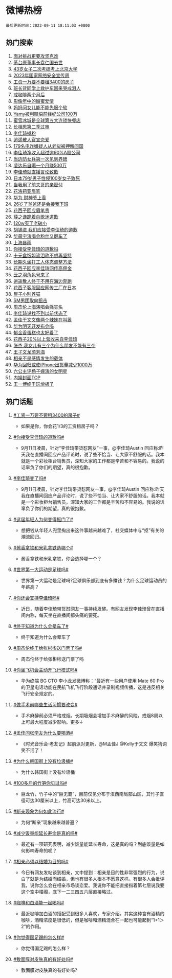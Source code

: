 # 微博热榜

`最后更新时间：2023-09-11 18:11:03 +0800`

## 热门搜索

1. [面对挑战更要攻坚克难](https://m.weibo.cn/search?containerid=100103type%3D1%26t%3D10%26q%3D%23%E9%9D%A2%E5%AF%B9%E6%8C%91%E6%88%98%E6%9B%B4%E8%A6%81%E6%94%BB%E5%9D%9A%E5%85%8B%E9%9A%BE%23&stream_entry_id=51&isnewpage=1&extparam=seat%3D1%26stream_entry_id%3D51%26filter_type%3Drealtimehot%26c_type%3D51%26pos%3D0%26dgr%3D0%26cate%3D10103%26display_time%3D1694427062%26pre_seqid%3D169442706218502737026)
1. [茅台原董事长袁仁国去世](https://m.weibo.cn/search?containerid=100103type%3D1%26t%3D10%26q%3D%23%E8%8C%85%E5%8F%B0%E5%8E%9F%E8%91%A3%E4%BA%8B%E9%95%BF%E8%A2%81%E4%BB%81%E5%9B%BD%E5%8E%BB%E4%B8%96%23&stream_entry_id=31&isnewpage=1&extparam=seat%3D1%26realpos%3D1%26dgr%3D0%26filter_type%3Drealtimehot%26c_type%3D31%26cate%3D5001%26stream_entry_id%3D31%26lcate%3D5001%26pos%3D0%26flag%3D1%26band_rank%3D1%26q%3D%2523%25E8%258C%2585%25E5%258F%25B0%25E5%258E%259F%25E8%2591%25A3%25E4%25BA%258B%25E9%2595%25BF%25E8%25A2%2581%25E4%25BB%2581%25E5%259B%25BD%25E5%258E%25BB%25E4%25B8%2596%2523%26display_time%3D1694427062%26pre_seqid%3D169442706218502737026)
1. [43岁女子二次考研考上北京大学](https://m.weibo.cn/search?containerid=100103type%3D1%26t%3D10%26q%3D%2343%E5%B2%81%E5%A5%B3%E5%AD%90%E4%BA%8C%E6%AC%A1%E8%80%83%E7%A0%94%E8%80%83%E4%B8%8A%E5%8C%97%E4%BA%AC%E5%A4%A7%E5%AD%A6%23&stream_entry_id=31&isnewpage=1&extparam=seat%3D1%26realpos%3D2%26dgr%3D0%26filter_type%3Drealtimehot%26c_type%3D31%26cate%3D5001%26stream_entry_id%3D31%26lcate%3D5001%26pos%3D1%26flag%3D32768%26band_rank%3D2%26q%3D%252343%25E5%25B2%2581%25E5%25A5%25B3%25E5%25AD%2590%25E4%25BA%258C%25E6%25AC%25A1%25E8%2580%2583%25E7%25A0%2594%25E8%2580%2583%25E4%25B8%258A%25E5%258C%2597%25E4%25BA%25AC%25E5%25A4%25A7%25E5%25AD%25A6%2523%26display_time%3D1694427062%26pre_seqid%3D169442706218502737026)
1. [2023年国家网络安全宣传周](https://m.weibo.cn/search?containerid=100103type%3D1%26t%3D10%26q%3D%232023%E5%B9%B4%E5%9B%BD%E5%AE%B6%E7%BD%91%E7%BB%9C%E5%AE%89%E5%85%A8%E5%AE%A3%E4%BC%A0%E5%91%A8%23&stream_entry_id=31&isnewpage=1&extparam=seat%3D1%26realpos%3D3%26dgr%3D0%26filter_type%3Drealtimehot%26c_type%3D31%26cate%3D5001%26stream_entry_id%3D31%26lcate%3D5001%26pos%3D2%26flag%3D0%26band_rank%3D3%26q%3D%25232023%25E5%25B9%25B4%25E5%259B%25BD%25E5%25AE%25B6%25E7%25BD%2591%25E7%25BB%259C%25E5%25AE%2589%25E5%2585%25A8%25E5%25AE%25A3%25E4%25BC%25A0%25E5%2591%25A8%2523%26display_time%3D1694427062%26pre_seqid%3D169442706218502737026)
1. [工资一万要不要租3400的房子](https://m.weibo.cn/search?containerid=100103type%3D1%26t%3D10%26q%3D%23%E5%B7%A5%E8%B5%84%E4%B8%80%E4%B8%87%E8%A6%81%E4%B8%8D%E8%A6%81%E7%A7%9F3400%E7%9A%84%E6%88%BF%E5%AD%90%23&stream_entry_id=31&isnewpage=1&extparam=seat%3D1%26realpos%3D4%26dgr%3D0%26filter_type%3Drealtimehot%26c_type%3D31%26cate%3D5001%26stream_entry_id%3D31%26lcate%3D5001%26pos%3D3%26flag%3D2%26band_rank%3D4%26q%3D%2523%25E5%25B7%25A5%25E8%25B5%2584%25E4%25B8%2580%25E4%25B8%2587%25E8%25A6%2581%25E4%25B8%258D%25E8%25A6%2581%25E7%25A7%259F3400%25E7%259A%2584%25E6%2588%25BF%25E5%25AD%2590%2523%26display_time%3D1694427062%26pre_seqid%3D169442706218502737026)
1. [班长背同学上救护车回来哭成泪人](https://m.weibo.cn/search?containerid=100103type%3D1%26t%3D10%26q%3D%23%E7%8F%AD%E9%95%BF%E8%83%8C%E5%90%8C%E5%AD%A6%E4%B8%8A%E6%95%91%E6%8A%A4%E8%BD%A6%E5%9B%9E%E6%9D%A5%E5%93%AD%E6%88%90%E6%B3%AA%E4%BA%BA%23&stream_entry_id=31&isnewpage=1&extparam=seat%3D1%26realpos%3D5%26dgr%3D0%26filter_type%3Drealtimehot%26c_type%3D31%26cate%3D5001%26stream_entry_id%3D31%26lcate%3D5001%26pos%3D4%26flag%3D32768%26band_rank%3D5%26q%3D%2523%25E7%258F%25AD%25E9%2595%25BF%25E8%2583%258C%25E5%2590%258C%25E5%25AD%25A6%25E4%25B8%258A%25E6%2595%2591%25E6%258A%25A4%25E8%25BD%25A6%25E5%259B%259E%25E6%259D%25A5%25E5%2593%25AD%25E6%2588%2590%25E6%25B3%25AA%25E4%25BA%25BA%2523%26display_time%3D1694427062%26pre_seqid%3D169442706218502737026)
1. [戒咖啡两个月后](https://m.weibo.cn/search?containerid=100103type%3D1%26t%3D10%26q%3D%E6%88%92%E5%92%96%E5%95%A1%E4%B8%A4%E4%B8%AA%E6%9C%88%E5%90%8E&stream_entry_id=31&isnewpage=1&extparam=seat%3D1%26realpos%3D6%26dgr%3D0%26filter_type%3Drealtimehot%26c_type%3D31%26cate%3D5001%26stream_entry_id%3D31%26lcate%3D5001%26pos%3D5%26flag%3D1%26band_rank%3D6%26q%3D%25E6%2588%2592%25E5%2592%2596%25E5%2595%25A1%25E4%25B8%25A4%25E4%25B8%25AA%25E6%259C%2588%25E5%2590%258E%26display_time%3D1694427062%26pre_seqid%3D169442706218502737026)
1. [影像年中的甜蜜爱情](https://m.weibo.cn/search?containerid=100103type%3D1%26t%3D10%26q%3D%23%E5%BD%B1%E5%83%8F%E5%B9%B4%E4%B8%AD%E7%9A%84%E7%94%9C%E8%9C%9C%E7%88%B1%E6%83%85%23&stream_entry_id=31&isnewpage=1&extparam=seat%3D1%26q%3D%2523%25E5%25BD%25B1%25E5%2583%258F%25E5%25B9%25B4%25E4%25B8%25AD%25E7%259A%2584%25E7%2594%259C%25E8%259C%259C%25E7%2588%25B1%25E6%2583%2585%2523%26dgr%3D0%26filter_type%3Drealtimehot%26adid%3D202848%26cate%3D5001%26stream_entry_id%3D31%26is_ad_pos%3D1%26pos%3D6%26c_type%3D31%26band_rank%3D7%26lcate%3D5001%26display_time%3D1694427062%26pre_seqid%3D169442706218502737026)
1. [妈妈问女儿能不能先服个软](https://m.weibo.cn/search?containerid=100103type%3D1%26t%3D10%26q%3D%23%E5%A6%88%E5%A6%88%E9%97%AE%E5%A5%B3%E5%84%BF%E8%83%BD%E4%B8%8D%E8%83%BD%E5%85%88%E6%9C%8D%E4%B8%AA%E8%BD%AF%23&stream_entry_id=31&isnewpage=1&extparam=seat%3D1%26realpos%3D7%26dgr%3D0%26filter_type%3Drealtimehot%26c_type%3D31%26cate%3D5001%26stream_entry_id%3D31%26lcate%3D5001%26pos%3D7%26flag%3D32768%26band_rank%3D7%26q%3D%2523%25E5%25A6%2588%25E5%25A6%2588%25E9%2597%25AE%25E5%25A5%25B3%25E5%2584%25BF%25E8%2583%25BD%25E4%25B8%258D%25E8%2583%25BD%25E5%2585%2588%25E6%259C%258D%25E4%25B8%25AA%25E8%25BD%25AF%2523%26display_time%3D1694427062%26pre_seqid%3D169442706218502737026)
1. [Yamy被判赔偿前经纪公司100万](https://m.weibo.cn/search?containerid=100103type%3D1%26t%3D10%26q%3D%23Yamy%E8%A2%AB%E5%88%A4%E8%B5%94%E5%81%BF%E5%89%8D%E7%BB%8F%E7%BA%AA%E5%85%AC%E5%8F%B8100%E4%B8%87%23&stream_entry_id=31&isnewpage=1&extparam=seat%3D1%26realpos%3D8%26dgr%3D0%26filter_type%3Drealtimehot%26c_type%3D31%26cate%3D5001%26stream_entry_id%3D31%26lcate%3D5001%26pos%3D8%26flag%3D1%26band_rank%3D8%26q%3D%2523Yamy%25E8%25A2%25AB%25E5%2588%25A4%25E8%25B5%2594%25E5%2581%25BF%25E5%2589%258D%25E7%25BB%258F%25E7%25BA%25AA%25E5%2585%25AC%25E5%258F%25B8100%25E4%25B8%2587%2523%26display_time%3D1694427062%26pre_seqid%3D169442706218502737026)
1. [蜜雪冰城是全球第五大连锁快餐店](https://m.weibo.cn/search?containerid=100103type%3D1%26t%3D10%26q%3D%E8%9C%9C%E9%9B%AA%E5%86%B0%E5%9F%8E%E6%98%AF%E5%85%A8%E7%90%83%E7%AC%AC%E4%BA%94%E5%A4%A7%E8%BF%9E%E9%94%81%E5%BF%AB%E9%A4%90%E5%BA%97&stream_entry_id=31&isnewpage=1&extparam=seat%3D1%26realpos%3D9%26dgr%3D0%26filter_type%3Drealtimehot%26c_type%3D31%26cate%3D5001%26stream_entry_id%3D31%26lcate%3D5001%26pos%3D9%26flag%3D2%26band_rank%3D9%26q%3D%25E8%259C%259C%25E9%259B%25AA%25E5%2586%25B0%25E5%259F%258E%25E6%2598%25AF%25E5%2585%25A8%25E7%2590%2583%25E7%25AC%25AC%25E4%25BA%2594%25E5%25A4%25A7%25E8%25BF%259E%25E9%2594%2581%25E5%25BF%25AB%25E9%25A4%2590%25E5%25BA%2597%26display_time%3D1694427062%26pre_seqid%3D169442706218502737026)
1. [长相思第二季过审](https://m.weibo.cn/search?containerid=100103type%3D1%26t%3D10%26q%3D%23%E9%95%BF%E7%9B%B8%E6%80%9D%E7%AC%AC%E4%BA%8C%E5%AD%A3%E8%BF%87%E5%AE%A1%23&stream_entry_id=31&isnewpage=1&extparam=seat%3D1%26realpos%3D10%26dgr%3D0%26filter_type%3Drealtimehot%26c_type%3D31%26cate%3D5001%26stream_entry_id%3D31%26lcate%3D5001%26pos%3D10%26flag%3D0%26band_rank%3D10%26q%3D%2523%25E9%2595%25BF%25E7%259B%25B8%25E6%2580%259D%25E7%25AC%25AC%25E4%25BA%258C%25E5%25AD%25A3%25E8%25BF%2587%25E5%25AE%25A1%2523%26display_time%3D1694427062%26pre_seqid%3D169442706218502737026)
1. [李佳琦掉粉](https://m.weibo.cn/search?containerid=100103type%3D1%26t%3D10%26q%3D%E6%9D%8E%E4%BD%B3%E7%90%A6%E6%8E%89%E7%B2%89&stream_entry_id=31&isnewpage=1&extparam=seat%3D1%26realpos%3D11%26dgr%3D0%26filter_type%3Drealtimehot%26c_type%3D31%26cate%3D5001%26stream_entry_id%3D31%26lcate%3D5001%26pos%3D11%26flag%3D1%26band_rank%3D11%26q%3D%25E6%259D%258E%25E4%25BD%25B3%25E7%2590%25A6%25E6%258E%2589%25E7%25B2%2589%26display_time%3D1694427062%26pre_seqid%3D169442706218502737026)
1. [逍遥散人官宣恋爱](https://m.weibo.cn/search?containerid=100103type%3D1%26t%3D10%26q%3D%23%E9%80%8D%E9%81%A5%E6%95%A3%E4%BA%BA%E5%AE%98%E5%AE%A3%E6%81%8B%E7%88%B1%23&stream_entry_id=31&isnewpage=1&extparam=seat%3D1%26realpos%3D12%26dgr%3D0%26filter_type%3Drealtimehot%26c_type%3D31%26cate%3D5001%26stream_entry_id%3D31%26lcate%3D5001%26pos%3D12%26flag%3D1%26band_rank%3D12%26q%3D%2523%25E9%2580%258D%25E9%2581%25A5%25E6%2595%25A3%25E4%25BA%25BA%25E5%25AE%2598%25E5%25AE%25A3%25E6%2581%258B%25E7%2588%25B1%2523%26display_time%3D1694427062%26pre_seqid%3D169442706218502737026)
1. [179名电诈嫌疑人从老挝被押解回国](https://m.weibo.cn/search?containerid=100103type%3D1%26t%3D10%26q%3D%23179%E5%90%8D%E7%94%B5%E8%AF%88%E5%AB%8C%E7%96%91%E4%BA%BA%E4%BB%8E%E8%80%81%E6%8C%9D%E8%A2%AB%E6%8A%BC%E8%A7%A3%E5%9B%9E%E5%9B%BD%23&stream_entry_id=31&isnewpage=1&extparam=seat%3D1%26realpos%3D13%26dgr%3D0%26filter_type%3Drealtimehot%26c_type%3D31%26cate%3D5001%26stream_entry_id%3D31%26lcate%3D5001%26pos%3D13%26flag%3D1%26band_rank%3D13%26q%3D%2523179%25E5%2590%258D%25E7%2594%25B5%25E8%25AF%2588%25E5%25AB%258C%25E7%2596%2591%25E4%25BA%25BA%25E4%25BB%258E%25E8%2580%2581%25E6%258C%259D%25E8%25A2%25AB%25E6%258A%25BC%25E8%25A7%25A3%25E5%259B%259E%25E5%259B%25BD%2523%26display_time%3D1694427062%26pre_seqid%3D169442706218502737026)
1. [李佳琦净收入超过逾90%A股公司](https://m.weibo.cn/search?containerid=100103type%3D1%26t%3D10%26q%3D%23%E6%9D%8E%E4%BD%B3%E7%90%A6%E5%87%80%E6%94%B6%E5%85%A5%E8%B6%85%E8%BF%87%E9%80%BE90%25A%E8%82%A1%E5%85%AC%E5%8F%B8%23&stream_entry_id=31&isnewpage=1&extparam=seat%3D1%26realpos%3D14%26dgr%3D0%26filter_type%3Drealtimehot%26c_type%3D31%26cate%3D5001%26stream_entry_id%3D31%26lcate%3D5001%26pos%3D14%26flag%3D1%26band_rank%3D14%26q%3D%2523%25E6%259D%258E%25E4%25BD%25B3%25E7%2590%25A6%25E5%2587%2580%25E6%2594%25B6%25E5%2585%25A5%25E8%25B6%2585%25E8%25BF%2587%25E9%2580%25BE90%2525A%25E8%2582%25A1%25E5%2585%25AC%25E5%258F%25B8%2523%26display_time%3D1694427062%26pre_seqid%3D169442706218502737026)
1. [当边防女兵第一次见到界碑](https://m.weibo.cn/search?containerid=100103type%3D1%26t%3D10%26q%3D%23%E5%BD%93%E8%BE%B9%E9%98%B2%E5%A5%B3%E5%85%B5%E7%AC%AC%E4%B8%80%E6%AC%A1%E8%A7%81%E5%88%B0%E7%95%8C%E7%A2%91%23&stream_entry_id=31&isnewpage=1&extparam=seat%3D1%26realpos%3D15%26dgr%3D0%26filter_type%3Drealtimehot%26c_type%3D31%26cate%3D5001%26stream_entry_id%3D31%26lcate%3D5001%26pos%3D15%26flag%3D32768%26band_rank%3D15%26q%3D%2523%25E5%25BD%2593%25E8%25BE%25B9%25E9%2598%25B2%25E5%25A5%25B3%25E5%2585%25B5%25E7%25AC%25AC%25E4%25B8%2580%25E6%25AC%25A1%25E8%25A7%2581%25E5%2588%25B0%25E7%2595%258C%25E7%25A2%2591%2523%26display_time%3D1694427062%26pre_seqid%3D169442706218502737026)
1. [凌达乐自曝一个月赚500万](https://m.weibo.cn/search?containerid=100103type%3D1%26t%3D10%26q%3D%23%E5%87%8C%E8%BE%BE%E4%B9%90%E8%87%AA%E6%9B%9D%E4%B8%80%E4%B8%AA%E6%9C%88%E8%B5%9A500%E4%B8%87%23&stream_entry_id=31&isnewpage=1&extparam=seat%3D1%26realpos%3D16%26dgr%3D0%26filter_type%3Drealtimehot%26c_type%3D31%26cate%3D5001%26stream_entry_id%3D31%26lcate%3D5001%26pos%3D16%26flag%3D2%26band_rank%3D16%26q%3D%2523%25E5%2587%258C%25E8%25BE%25BE%25E4%25B9%2590%25E8%2587%25AA%25E6%259B%259D%25E4%25B8%2580%25E4%25B8%25AA%25E6%259C%2588%25E8%25B5%259A500%25E4%25B8%2587%2523%26display_time%3D1694427062%26pre_seqid%3D169442706218502737026)
1. [李佳琦就直播言论致歉](https://m.weibo.cn/search?containerid=100103type%3D1%26t%3D10%26q%3D%23%E6%9D%8E%E4%BD%B3%E7%90%A6%E5%B0%B1%E7%9B%B4%E6%92%AD%E8%A8%80%E8%AE%BA%E8%87%B4%E6%AD%89%23&stream_entry_id=31&isnewpage=1&extparam=seat%3D1%26realpos%3D17%26dgr%3D0%26filter_type%3Drealtimehot%26c_type%3D31%26cate%3D5001%26stream_entry_id%3D31%26lcate%3D5001%26pos%3D17%26flag%3D0%26band_rank%3D17%26q%3D%2523%25E6%259D%258E%25E4%25BD%25B3%25E7%2590%25A6%25E5%25B0%25B1%25E7%259B%25B4%25E6%2592%25AD%25E8%25A8%2580%25E8%25AE%25BA%25E8%2587%25B4%25E6%25AD%2589%2523%26display_time%3D1694427062%26pre_seqid%3D169442706218502737026)
1. [日本79岁男子性侵100岁女子致死](https://m.weibo.cn/search?containerid=100103type%3D1%26t%3D10%26q%3D%23%E6%97%A5%E6%9C%AC79%E5%B2%81%E7%94%B7%E5%AD%90%E6%80%A7%E4%BE%B5100%E5%B2%81%E5%A5%B3%E5%AD%90%E8%87%B4%E6%AD%BB%23&stream_entry_id=31&isnewpage=1&extparam=seat%3D1%26realpos%3D18%26dgr%3D0%26filter_type%3Drealtimehot%26c_type%3D31%26cate%3D5001%26stream_entry_id%3D31%26lcate%3D5001%26pos%3D18%26flag%3D2%26band_rank%3D18%26q%3D%2523%25E6%2597%25A5%25E6%259C%25AC79%25E5%25B2%2581%25E7%2594%25B7%25E5%25AD%2590%25E6%2580%25A7%25E4%25BE%25B5100%25E5%25B2%2581%25E5%25A5%25B3%25E5%25AD%2590%25E8%2587%25B4%25E6%25AD%25BB%2523%26display_time%3D1694427062%26pre_seqid%3D169442706218502737026)
1. [当我用了前夫哥的亲密付](https://m.weibo.cn/search?containerid=100103type%3D1%26t%3D10%26q%3D%23%E5%BD%93%E6%88%91%E7%94%A8%E4%BA%86%E5%89%8D%E5%A4%AB%E5%93%A5%E7%9A%84%E4%BA%B2%E5%AF%86%E4%BB%98%23&stream_entry_id=31&isnewpage=1&extparam=seat%3D1%26realpos%3D19%26dgr%3D0%26filter_type%3Drealtimehot%26c_type%3D31%26cate%3D5001%26stream_entry_id%3D31%26lcate%3D5001%26pos%3D19%26flag%3D1%26band_rank%3D19%26q%3D%2523%25E5%25BD%2593%25E6%2588%2591%25E7%2594%25A8%25E4%25BA%2586%25E5%2589%258D%25E5%25A4%25AB%25E5%2593%25A5%25E7%259A%2584%25E4%25BA%25B2%25E5%25AF%2586%25E4%25BB%2598%2523%26display_time%3D1694427062%26pre_seqid%3D169442706218502737026)
1. [花洛莉亚眉笔](https://m.weibo.cn/search?containerid=100103type%3D1%26t%3D10%26q%3D%E8%8A%B1%E6%B4%9B%E8%8E%89%E4%BA%9A%E7%9C%89%E7%AC%94&stream_entry_id=31&isnewpage=1&extparam=seat%3D1%26realpos%3D20%26dgr%3D0%26filter_type%3Drealtimehot%26c_type%3D31%26cate%3D5001%26stream_entry_id%3D31%26lcate%3D5001%26pos%3D20%26flag%3D1%26band_rank%3D20%26q%3D%25E8%258A%25B1%25E6%25B4%259B%25E8%258E%2589%25E4%25BA%259A%25E7%259C%2589%25E7%25AC%2594%26display_time%3D1694427062%26pre_seqid%3D169442706218502737026)
1. [华为 财神爷上香](https://m.weibo.cn/search?containerid=100103type%3D1%26t%3D10%26q%3D%E5%8D%8E%E4%B8%BA+%E8%B4%A2%E7%A5%9E%E7%88%B7%E4%B8%8A%E9%A6%99&stream_entry_id=31&isnewpage=1&extparam=seat%3D1%26realpos%3D21%26dgr%3D0%26filter_type%3Drealtimehot%26c_type%3D31%26cate%3D5001%26stream_entry_id%3D31%26lcate%3D5001%26pos%3D21%26flag%3D0%26band_rank%3D21%26q%3D%25E5%258D%258E%25E4%25B8%25BA%2520%25E8%25B4%25A2%25E7%25A5%259E%25E7%2588%25B7%25E4%25B8%258A%25E9%25A6%2599%26display_time%3D1694427062%26pre_seqid%3D169442706218502737026)
1. [26岁了爸爸还是会接我下班](https://m.weibo.cn/search?containerid=100103type%3D1%26t%3D10%26q%3D%2326%E5%B2%81%E4%BA%86%E7%88%B8%E7%88%B8%E8%BF%98%E6%98%AF%E4%BC%9A%E6%8E%A5%E6%88%91%E4%B8%8B%E7%8F%AD%23&stream_entry_id=31&isnewpage=1&extparam=seat%3D1%26realpos%3D22%26dgr%3D0%26filter_type%3Drealtimehot%26c_type%3D31%26cate%3D5001%26stream_entry_id%3D31%26lcate%3D5001%26pos%3D22%26flag%3D1%26band_rank%3D22%26q%3D%252326%25E5%25B2%2581%25E4%25BA%2586%25E7%2588%25B8%25E7%2588%25B8%25E8%25BF%2598%25E6%2598%25AF%25E4%25BC%259A%25E6%258E%25A5%25E6%2588%2591%25E4%25B8%258B%25E7%258F%25AD%2523%26display_time%3D1694427062%26pre_seqid%3D169442706218502737026)
1. [花西子回应眉笔贵](https://m.weibo.cn/search?containerid=100103type%3D1%26t%3D10%26q%3D%23%E8%8A%B1%E8%A5%BF%E5%AD%90%E5%9B%9E%E5%BA%94%E7%9C%89%E7%AC%94%E8%B4%B5%23&stream_entry_id=31&isnewpage=1&extparam=seat%3D1%26realpos%3D23%26dgr%3D0%26filter_type%3Drealtimehot%26c_type%3D31%26cate%3D5001%26stream_entry_id%3D31%26lcate%3D5001%26pos%3D23%26flag%3D2%26band_rank%3D23%26q%3D%2523%25E8%258A%25B1%25E8%25A5%25BF%25E5%25AD%2590%25E5%259B%259E%25E5%25BA%2594%25E7%259C%2589%25E7%25AC%2594%25E8%25B4%25B5%2523%26display_time%3D1694427062%26pre_seqid%3D169442706218502737026)
1. [薛之谦跪着向歌迷道歉](https://m.weibo.cn/search?containerid=100103type%3D1%26t%3D10%26q%3D%23%E8%96%9B%E4%B9%8B%E8%B0%A6%E8%B7%AA%E7%9D%80%E5%90%91%E6%AD%8C%E8%BF%B7%E9%81%93%E6%AD%89%23&stream_entry_id=31&isnewpage=1&extparam=seat%3D1%26realpos%3D24%26dgr%3D0%26filter_type%3Drealtimehot%26c_type%3D31%26cate%3D5001%26stream_entry_id%3D31%26lcate%3D5001%26pos%3D24%26flag%3D0%26band_rank%3D24%26q%3D%2523%25E8%2596%259B%25E4%25B9%258B%25E8%25B0%25A6%25E8%25B7%25AA%25E7%259D%2580%25E5%2590%2591%25E6%25AD%258C%25E8%25BF%25B7%25E9%2581%2593%25E6%25AD%2589%2523%26display_time%3D1694427062%26pre_seqid%3D169442706218502737026)
1. [120w买了老破小](https://m.weibo.cn/search?containerid=100103type%3D1%26t%3D10%26q%3D120w%E4%B9%B0%E4%BA%86%E8%80%81%E7%A0%B4%E5%B0%8F&stream_entry_id=31&isnewpage=1&extparam=seat%3D1%26realpos%3D25%26dgr%3D0%26filter_type%3Drealtimehot%26c_type%3D31%26cate%3D5001%26stream_entry_id%3D31%26lcate%3D5001%26pos%3D25%26flag%3D0%26band_rank%3D25%26q%3D120w%25E4%25B9%25B0%25E4%25BA%2586%25E8%2580%2581%25E7%25A0%25B4%25E5%25B0%258F%26display_time%3D1694427062%26pre_seqid%3D169442706218502737026)
1. [胡锡进 我们应接受李佳琦的道歉](https://m.weibo.cn/search?containerid=100103type%3D1%26t%3D10%26q%3D%E8%83%A1%E9%94%A1%E8%BF%9B+%E6%88%91%E4%BB%AC%E5%BA%94%E6%8E%A5%E5%8F%97%E6%9D%8E%E4%BD%B3%E7%90%A6%E7%9A%84%E9%81%93%E6%AD%89&stream_entry_id=31&isnewpage=1&extparam=seat%3D1%26realpos%3D26%26dgr%3D0%26filter_type%3Drealtimehot%26c_type%3D31%26cate%3D5001%26stream_entry_id%3D31%26lcate%3D5001%26pos%3D26%26flag%3D0%26band_rank%3D26%26q%3D%25E8%2583%25A1%25E9%2594%25A1%25E8%25BF%259B%2520%25E6%2588%2591%25E4%25BB%25AC%25E5%25BA%2594%25E6%258E%25A5%25E5%258F%2597%25E6%259D%258E%25E4%25BD%25B3%25E7%2590%25A6%25E7%259A%2584%25E9%2581%2593%25E6%25AD%2589%26display_time%3D1694427062%26pre_seqid%3D169442706218502737026)
1. [华晨宇演唱会粉丝又翻车了](https://m.weibo.cn/search?containerid=100103type%3D1%26t%3D10%26q%3D%23%E5%8D%8E%E6%99%A8%E5%AE%87%E6%BC%94%E5%94%B1%E4%BC%9A%E7%B2%89%E4%B8%9D%E5%8F%88%E7%BF%BB%E8%BD%A6%E4%BA%86%23&stream_entry_id=31&isnewpage=1&extparam=seat%3D1%26realpos%3D27%26dgr%3D0%26filter_type%3Drealtimehot%26c_type%3D31%26cate%3D5001%26stream_entry_id%3D31%26lcate%3D5001%26pos%3D27%26flag%3D1%26band_rank%3D27%26q%3D%2523%25E5%258D%258E%25E6%2599%25A8%25E5%25AE%2587%25E6%25BC%2594%25E5%2594%25B1%25E4%25BC%259A%25E7%25B2%2589%25E4%25B8%259D%25E5%258F%2588%25E7%25BF%25BB%25E8%25BD%25A6%25E4%25BA%2586%2523%26display_time%3D1694427062%26pre_seqid%3D169442706218502737026)
1. [上海暴雨](https://m.weibo.cn/search?containerid=100103type%3D1%26t%3D10%26q%3D%23%E4%B8%8A%E6%B5%B7%E6%9A%B4%E9%9B%A8%23&stream_entry_id=31&isnewpage=1&extparam=seat%3D1%26realpos%3D28%26dgr%3D0%26filter_type%3Drealtimehot%26c_type%3D31%26cate%3D5001%26stream_entry_id%3D31%26lcate%3D5001%26pos%3D28%26flag%3D1%26band_rank%3D28%26q%3D%2523%25E4%25B8%258A%25E6%25B5%25B7%25E6%259A%25B4%25E9%259B%25A8%2523%26display_time%3D1694427062%26pre_seqid%3D169442706218502737026)
1. [你接受李佳琦的道歉吗](https://m.weibo.cn/search?containerid=100103type%3D1%26t%3D10%26q%3D%23%E4%BD%A0%E6%8E%A5%E5%8F%97%E6%9D%8E%E4%BD%B3%E7%90%A6%E7%9A%84%E9%81%93%E6%AD%89%E5%90%97%23&stream_entry_id=31&isnewpage=1&extparam=seat%3D1%26realpos%3D29%26dgr%3D0%26filter_type%3Drealtimehot%26c_type%3D31%26cate%3D5001%26stream_entry_id%3D31%26lcate%3D5001%26pos%3D29%26flag%3D0%26band_rank%3D29%26q%3D%2523%25E4%25BD%25A0%25E6%258E%25A5%25E5%258F%2597%25E6%259D%258E%25E4%25BD%25B3%25E7%2590%25A6%25E7%259A%2584%25E9%2581%2593%25E6%25AD%2589%25E5%2590%2597%2523%26display_time%3D1694427062%26pre_seqid%3D169442706218502737026)
1. [十元盒饭姐流泪称不想再坚持](https://m.weibo.cn/search?containerid=100103type%3D1%26t%3D10%26q%3D%23%E5%8D%81%E5%85%83%E7%9B%92%E9%A5%AD%E5%A7%90%E6%B5%81%E6%B3%AA%E7%A7%B0%E4%B8%8D%E6%83%B3%E5%86%8D%E5%9D%9A%E6%8C%81%23&stream_entry_id=31&isnewpage=1&extparam=seat%3D1%26realpos%3D30%26dgr%3D0%26filter_type%3Drealtimehot%26c_type%3D31%26cate%3D5001%26stream_entry_id%3D31%26lcate%3D5001%26pos%3D30%26flag%3D0%26band_rank%3D30%26q%3D%2523%25E5%258D%2581%25E5%2585%2583%25E7%259B%2592%25E9%25A5%25AD%25E5%25A7%2590%25E6%25B5%2581%25E6%25B3%25AA%25E7%25A7%25B0%25E4%25B8%258D%25E6%2583%25B3%25E5%2586%258D%25E5%259D%259A%25E6%258C%2581%2523%26display_time%3D1694427062%26pre_seqid%3D169442706218502737026)
1. [长期久坐打工人体态调整方法](https://m.weibo.cn/search?containerid=100103type%3D1%26t%3D10%26q%3D%E9%95%BF%E6%9C%9F%E4%B9%85%E5%9D%90%E6%89%93%E5%B7%A5%E4%BA%BA%E4%BD%93%E6%80%81%E8%B0%83%E6%95%B4%E6%96%B9%E6%B3%95&stream_entry_id=31&isnewpage=1&extparam=seat%3D1%26realpos%3D31%26dgr%3D0%26filter_type%3Drealtimehot%26c_type%3D31%26cate%3D5001%26stream_entry_id%3D31%26lcate%3D5001%26pos%3D31%26flag%3D1%26band_rank%3D31%26q%3D%25E9%2595%25BF%25E6%259C%259F%25E4%25B9%2585%25E5%259D%2590%25E6%2589%2593%25E5%25B7%25A5%25E4%25BA%25BA%25E4%25BD%2593%25E6%2580%2581%25E8%25B0%2583%25E6%2595%25B4%25E6%2596%25B9%25E6%25B3%2595%26display_time%3D1694427062%26pre_seqid%3D169442706218502737026)
1. [花西子回应李佳琦网传高佣金](https://m.weibo.cn/search?containerid=100103type%3D1%26t%3D10%26q%3D%23%E8%8A%B1%E8%A5%BF%E5%AD%90%E5%9B%9E%E5%BA%94%E6%9D%8E%E4%BD%B3%E7%90%A6%E7%BD%91%E4%BC%A0%E9%AB%98%E4%BD%A3%E9%87%91%23&stream_entry_id=31&isnewpage=1&extparam=seat%3D1%26realpos%3D32%26dgr%3D0%26filter_type%3Drealtimehot%26c_type%3D31%26cate%3D5001%26stream_entry_id%3D31%26lcate%3D5001%26pos%3D32%26flag%3D0%26band_rank%3D32%26q%3D%2523%25E8%258A%25B1%25E8%25A5%25BF%25E5%25AD%2590%25E5%259B%259E%25E5%25BA%2594%25E6%259D%258E%25E4%25BD%25B3%25E7%2590%25A6%25E7%25BD%2591%25E4%25BC%25A0%25E9%25AB%2598%25E4%25BD%25A3%25E9%2587%2591%2523%26display_time%3D1694427062%26pre_seqid%3D169442706218502737026)
1. [云之羽角色号来了](https://m.weibo.cn/search?containerid=100103type%3D1%26t%3D10%26q%3D%23%E4%BA%91%E4%B9%8B%E7%BE%BD%E8%A7%92%E8%89%B2%E5%8F%B7%E6%9D%A5%E4%BA%86%23&stream_entry_id=31&isnewpage=1&extparam=seat%3D1%26realpos%3D33%26dgr%3D0%26filter_type%3Drealtimehot%26c_type%3D31%26cate%3D5001%26stream_entry_id%3D31%26lcate%3D5001%26pos%3D33%26flag%3D1%26band_rank%3D33%26q%3D%2523%25E4%25BA%2591%25E4%25B9%258B%25E7%25BE%25BD%25E8%25A7%2592%25E8%2589%25B2%25E5%258F%25B7%25E6%259D%25A5%25E4%25BA%2586%2523%26display_time%3D1694427062%26pre_seqid%3D169442706218502737026)
1. [逍遥散人终于不用在海边奔跑](https://m.weibo.cn/search?containerid=100103type%3D1%26t%3D10%26q%3D%23%E9%80%8D%E9%81%A5%E6%95%A3%E4%BA%BA%E7%BB%88%E4%BA%8E%E4%B8%8D%E7%94%A8%E5%9C%A8%E6%B5%B7%E8%BE%B9%E5%A5%94%E8%B7%91%23&stream_entry_id=31&isnewpage=1&extparam=seat%3D1%26realpos%3D34%26dgr%3D0%26filter_type%3Drealtimehot%26c_type%3D31%26cate%3D5001%26stream_entry_id%3D31%26lcate%3D5001%26pos%3D34%26flag%3D1%26band_rank%3D34%26q%3D%2523%25E9%2580%258D%25E9%2581%25A5%25E6%2595%25A3%25E4%25BA%25BA%25E7%25BB%2588%25E4%25BA%258E%25E4%25B8%258D%25E7%2594%25A8%25E5%259C%25A8%25E6%25B5%25B7%25E8%25BE%25B9%25E5%25A5%2594%25E8%25B7%2591%2523%26display_time%3D1694427062%26pre_seqid%3D169442706218502737026)
1. [花西子客服回应网传工厂在日本](https://m.weibo.cn/search?containerid=100103type%3D1%26t%3D10%26q%3D%23%E8%8A%B1%E8%A5%BF%E5%AD%90%E5%AE%A2%E6%9C%8D%E5%9B%9E%E5%BA%94%E7%BD%91%E4%BC%A0%E5%B7%A5%E5%8E%82%E5%9C%A8%E6%97%A5%E6%9C%AC%23&stream_entry_id=31&isnewpage=1&extparam=seat%3D1%26realpos%3D35%26dgr%3D0%26filter_type%3Drealtimehot%26c_type%3D31%26cate%3D5001%26stream_entry_id%3D31%26lcate%3D5001%26pos%3D35%26flag%3D1%26band_rank%3D35%26q%3D%2523%25E8%258A%25B1%25E8%25A5%25BF%25E5%25AD%2590%25E5%25AE%25A2%25E6%259C%258D%25E5%259B%259E%25E5%25BA%2594%25E7%25BD%2591%25E4%25BC%25A0%25E5%25B7%25A5%25E5%258E%2582%25E5%259C%25A8%25E6%2597%25A5%25E6%259C%25AC%2523%26display_time%3D1694427062%26pre_seqid%3D169442706218502737026)
1. [屋子小别养猫](https://m.weibo.cn/search?containerid=100103type%3D1%26t%3D10%26q%3D%E5%B1%8B%E5%AD%90%E5%B0%8F%E5%88%AB%E5%85%BB%E7%8C%AB&stream_entry_id=31&isnewpage=1&extparam=seat%3D1%26realpos%3D36%26dgr%3D0%26filter_type%3Drealtimehot%26c_type%3D31%26cate%3D5001%26stream_entry_id%3D31%26lcate%3D5001%26pos%3D36%26flag%3D1%26band_rank%3D36%26q%3D%25E5%25B1%258B%25E5%25AD%2590%25E5%25B0%258F%25E5%2588%25AB%25E5%2585%25BB%25E7%258C%25AB%26display_time%3D1694427062%26pre_seqid%3D169442706218502737026)
1. [SM男团取向狙击](https://m.weibo.cn/search?containerid=100103type%3D1%26t%3D10%26q%3D%23SM%E7%94%B7%E5%9B%A2%E5%8F%96%E5%90%91%E7%8B%99%E5%87%BB%23&stream_entry_id=31&isnewpage=1&extparam=seat%3D1%26realpos%3D37%26dgr%3D0%26filter_type%3Drealtimehot%26c_type%3D31%26cate%3D5001%26stream_entry_id%3D31%26lcate%3D5001%26pos%3D37%26flag%3D1%26band_rank%3D37%26q%3D%2523SM%25E7%2594%25B7%25E5%259B%25A2%25E5%258F%2596%25E5%2590%2591%25E7%258B%2599%25E5%2587%25BB%2523%26display_time%3D1694427062%26pre_seqid%3D169442706218502737026)
1. [周杰伦上海演唱会强实名](https://m.weibo.cn/search?containerid=100103type%3D1%26t%3D10%26q%3D%23%E5%91%A8%E6%9D%B0%E4%BC%A6%E4%B8%8A%E6%B5%B7%E6%BC%94%E5%94%B1%E4%BC%9A%E5%BC%BA%E5%AE%9E%E5%90%8D%23&stream_entry_id=31&isnewpage=1&extparam=seat%3D1%26realpos%3D38%26dgr%3D0%26filter_type%3Drealtimehot%26c_type%3D31%26cate%3D5001%26stream_entry_id%3D31%26lcate%3D5001%26pos%3D38%26flag%3D0%26band_rank%3D38%26q%3D%2523%25E5%2591%25A8%25E6%259D%25B0%25E4%25BC%25A6%25E4%25B8%258A%25E6%25B5%25B7%25E6%25BC%2594%25E5%2594%25B1%25E4%25BC%259A%25E5%25BC%25BA%25E5%25AE%259E%25E5%2590%258D%2523%26display_time%3D1694427062%26pre_seqid%3D169442706218502737026)
1. [李佳琦说找不到以前状态了](https://m.weibo.cn/search?containerid=100103type%3D1%26t%3D10%26q%3D%23%E6%9D%8E%E4%BD%B3%E7%90%A6%E8%AF%B4%E6%89%BE%E4%B8%8D%E5%88%B0%E4%BB%A5%E5%89%8D%E7%8A%B6%E6%80%81%E4%BA%86%23&stream_entry_id=31&isnewpage=1&extparam=seat%3D1%26realpos%3D39%26dgr%3D0%26filter_type%3Drealtimehot%26c_type%3D31%26cate%3D5001%26stream_entry_id%3D31%26lcate%3D5001%26pos%3D39%26flag%3D0%26band_rank%3D39%26q%3D%2523%25E6%259D%258E%25E4%25BD%25B3%25E7%2590%25A6%25E8%25AF%25B4%25E6%2589%25BE%25E4%25B8%258D%25E5%2588%25B0%25E4%25BB%25A5%25E5%2589%258D%25E7%258A%25B6%25E6%2580%2581%25E4%25BA%2586%2523%26display_time%3D1694427062%26pre_seqid%3D169442706218502737026)
1. [孟佳于文文像两个辣妹在叫嚣](https://m.weibo.cn/search?containerid=100103type%3D1%26t%3D10%26q%3D%23%E5%AD%9F%E4%BD%B3%E4%BA%8E%E6%96%87%E6%96%87%E5%83%8F%E4%B8%A4%E4%B8%AA%E8%BE%A3%E5%A6%B9%E5%9C%A8%E5%8F%AB%E5%9A%A3%23&stream_entry_id=31&isnewpage=1&extparam=seat%3D1%26realpos%3D40%26dgr%3D0%26filter_type%3Drealtimehot%26c_type%3D31%26cate%3D5001%26stream_entry_id%3D31%26lcate%3D5001%26pos%3D40%26flag%3D1%26band_rank%3D40%26q%3D%2523%25E5%25AD%259F%25E4%25BD%25B3%25E4%25BA%258E%25E6%2596%2587%25E6%2596%2587%25E5%2583%258F%25E4%25B8%25A4%25E4%25B8%25AA%25E8%25BE%25A3%25E5%25A6%25B9%25E5%259C%25A8%25E5%258F%25AB%25E5%259A%25A3%2523%26display_time%3D1694427062%26pre_seqid%3D169442706218502737026)
1. [华为明天开发布会吗](https://m.weibo.cn/search?containerid=100103type%3D1%26t%3D10%26q%3D%E5%8D%8E%E4%B8%BA%E6%98%8E%E5%A4%A9%E5%BC%80%E5%8F%91%E5%B8%83%E4%BC%9A%E5%90%97&stream_entry_id=31&isnewpage=1&extparam=seat%3D1%26realpos%3D41%26dgr%3D0%26filter_type%3Drealtimehot%26c_type%3D31%26cate%3D5001%26stream_entry_id%3D31%26lcate%3D5001%26pos%3D41%26flag%3D0%26band_rank%3D41%26q%3D%25E5%258D%258E%25E4%25B8%25BA%25E6%2598%258E%25E5%25A4%25A9%25E5%25BC%2580%25E5%258F%2591%25E5%25B8%2583%25E4%25BC%259A%25E5%2590%2597%26display_time%3D1694427062%26pre_seqid%3D169442706218502737026)
1. [郁金香蛋糕也太好看了](https://m.weibo.cn/search?containerid=100103type%3D1%26t%3D10%26q%3D%23%E9%83%81%E9%87%91%E9%A6%99%E8%9B%8B%E7%B3%95%E4%B9%9F%E5%A4%AA%E5%A5%BD%E7%9C%8B%E4%BA%86%23&stream_entry_id=31&isnewpage=1&extparam=seat%3D1%26realpos%3D42%26dgr%3D0%26filter_type%3Drealtimehot%26c_type%3D31%26cate%3D5001%26stream_entry_id%3D31%26lcate%3D5001%26pos%3D42%26flag%3D1%26band_rank%3D42%26q%3D%2523%25E9%2583%2581%25E9%2587%2591%25E9%25A6%2599%25E8%259B%258B%25E7%25B3%2595%25E4%25B9%259F%25E5%25A4%25AA%25E5%25A5%25BD%25E7%259C%258B%25E4%25BA%2586%2523%26display_time%3D1694427062%26pre_seqid%3D169442706218502737026)
1. [花西子20%以上营收来自李佳琦](https://m.weibo.cn/search?containerid=100103type%3D1%26t%3D10%26q%3D%23%E8%8A%B1%E8%A5%BF%E5%AD%9020%25%E4%BB%A5%E4%B8%8A%E8%90%A5%E6%94%B6%E6%9D%A5%E8%87%AA%E6%9D%8E%E4%BD%B3%E7%90%A6%23&stream_entry_id=31&isnewpage=1&extparam=seat%3D1%26realpos%3D43%26dgr%3D0%26filter_type%3Drealtimehot%26c_type%3D31%26cate%3D5001%26stream_entry_id%3D31%26lcate%3D5001%26pos%3D43%26flag%3D0%26band_rank%3D43%26q%3D%2523%25E8%258A%25B1%25E8%25A5%25BF%25E5%25AD%259020%2525%25E4%25BB%25A5%25E4%25B8%258A%25E8%2590%25A5%25E6%2594%25B6%25E6%259D%25A5%25E8%2587%25AA%25E6%259D%258E%25E4%25BD%25B3%25E7%2590%25A6%2523%26display_time%3D1694427062%26pre_seqid%3D169442706218502737026)
1. [张杰 我女儿有三个为什么朋友不能有三个](https://m.weibo.cn/search?containerid=100103type%3D1%26t%3D10%26q%3D%E5%BC%A0%E6%9D%B0+%E6%88%91%E5%A5%B3%E5%84%BF%E6%9C%89%E4%B8%89%E4%B8%AA%E4%B8%BA%E4%BB%80%E4%B9%88%E6%9C%8B%E5%8F%8B%E4%B8%8D%E8%83%BD%E6%9C%89%E4%B8%89%E4%B8%AA&stream_entry_id=31&isnewpage=1&extparam=seat%3D1%26realpos%3D44%26dgr%3D0%26filter_type%3Drealtimehot%26c_type%3D31%26cate%3D5001%26stream_entry_id%3D31%26lcate%3D5001%26pos%3D44%26flag%3D0%26band_rank%3D44%26q%3D%25E5%25BC%25A0%25E6%259D%25B0%2520%25E6%2588%2591%25E5%25A5%25B3%25E5%2584%25BF%25E6%259C%2589%25E4%25B8%2589%25E4%25B8%25AA%25E4%25B8%25BA%25E4%25BB%2580%25E4%25B9%2588%25E6%259C%258B%25E5%258F%258B%25E4%25B8%258D%25E8%2583%25BD%25E6%259C%2589%25E4%25B8%2589%25E4%25B8%25AA%26display_time%3D1694427062%26pre_seqid%3D169442706218502737026)
1. [王子文龙须刘海](https://m.weibo.cn/search?containerid=100103type%3D1%26t%3D10%26q%3D%23%E7%8E%8B%E5%AD%90%E6%96%87%E9%BE%99%E9%A1%BB%E5%88%98%E6%B5%B7%23&stream_entry_id=31&isnewpage=1&extparam=seat%3D1%26realpos%3D45%26dgr%3D0%26filter_type%3Drealtimehot%26c_type%3D31%26cate%3D5001%26stream_entry_id%3D31%26lcate%3D5001%26pos%3D45%26flag%3D1%26band_rank%3D45%26q%3D%2523%25E7%258E%258B%25E5%25AD%2590%25E6%2596%2587%25E9%25BE%2599%25E9%25A1%25BB%25E5%2588%2598%25E6%25B5%25B7%2523%26display_time%3D1694427062%26pre_seqid%3D169442706218502737026)
1. [相亲不是感情发生的载体](https://m.weibo.cn/search?containerid=100103type%3D1%26t%3D10%26q%3D%E7%9B%B8%E4%BA%B2%E4%B8%8D%E6%98%AF%E6%84%9F%E6%83%85%E5%8F%91%E7%94%9F%E7%9A%84%E8%BD%BD%E4%BD%93&stream_entry_id=31&isnewpage=1&extparam=seat%3D1%26realpos%3D46%26dgr%3D0%26filter_type%3Drealtimehot%26c_type%3D31%26cate%3D5001%26stream_entry_id%3D31%26lcate%3D5001%26pos%3D46%26flag%3D0%26band_rank%3D46%26q%3D%25E7%259B%25B8%25E4%25BA%25B2%25E4%25B8%258D%25E6%2598%25AF%25E6%2584%259F%25E6%2583%2585%25E5%258F%2591%25E7%2594%259F%25E7%259A%2584%25E8%25BD%25BD%25E4%25BD%2593%26display_time%3D1694427062%26pre_seqid%3D169442706218502737026)
1. [华为回归或使iPhone出货量减少1000万](https://m.weibo.cn/search?containerid=100103type%3D1%26t%3D10%26q%3D%23%E5%8D%8E%E4%B8%BA%E5%9B%9E%E5%BD%92%E6%88%96%E4%BD%BFiPhone%E5%87%BA%E8%B4%A7%E9%87%8F%E5%87%8F%E5%B0%911000%E4%B8%87%23&stream_entry_id=31&isnewpage=1&extparam=seat%3D1%26realpos%3D47%26dgr%3D0%26filter_type%3Drealtimehot%26c_type%3D31%26cate%3D5001%26stream_entry_id%3D31%26lcate%3D5001%26pos%3D47%26flag%3D0%26band_rank%3D47%26q%3D%2523%25E5%258D%258E%25E4%25B8%25BA%25E5%259B%259E%25E5%25BD%2592%25E6%2588%2596%25E4%25BD%25BFiPhone%25E5%2587%25BA%25E8%25B4%25A7%25E9%2587%258F%25E5%2587%258F%25E5%25B0%25911000%25E4%25B8%2587%2523%26display_time%3D1694427062%26pre_seqid%3D169442706218502737026)
1. [六公主评杨子姗演的女明星](https://m.weibo.cn/search?containerid=100103type%3D1%26t%3D10%26q%3D%23%E5%85%AD%E5%85%AC%E4%B8%BB%E8%AF%84%E6%9D%A8%E5%AD%90%E5%A7%97%E6%BC%94%E7%9A%84%E5%A5%B3%E6%98%8E%E6%98%9F%23&stream_entry_id=31&isnewpage=1&extparam=seat%3D1%26realpos%3D48%26dgr%3D0%26filter_type%3Drealtimehot%26c_type%3D31%26cate%3D5001%26stream_entry_id%3D31%26lcate%3D5001%26pos%3D48%26flag%3D0%26band_rank%3D48%26q%3D%2523%25E5%2585%25AD%25E5%2585%25AC%25E4%25B8%25BB%25E8%25AF%2584%25E6%259D%25A8%25E5%25AD%2590%25E5%25A7%2597%25E6%25BC%2594%25E7%259A%2584%25E5%25A5%25B3%25E6%2598%258E%25E6%2598%259F%2523%26display_time%3D1694427062%26pre_seqid%3D169442706218502737026)
1. [内娱封面TOP](https://m.weibo.cn/search?containerid=100103type%3D1%26t%3D10%26q%3D%23%E5%86%85%E5%A8%B1%E5%B0%81%E9%9D%A2TOP%23&stream_entry_id=31&isnewpage=1&extparam=seat%3D1%26realpos%3D49%26dgr%3D0%26filter_type%3Drealtimehot%26c_type%3D31%26cate%3D5001%26stream_entry_id%3D31%26lcate%3D5001%26pos%3D49%26flag%3D0%26band_rank%3D49%26q%3D%2523%25E5%2586%2585%25E5%25A8%25B1%25E5%25B0%2581%25E9%259D%25A2TOP%2523%26display_time%3D1694427062%26pre_seqid%3D169442706218502737026)
1. [王一博终于玩滑板了](https://m.weibo.cn/search?containerid=100103type%3D1%26t%3D10%26q%3D%23%E7%8E%8B%E4%B8%80%E5%8D%9A%E7%BB%88%E4%BA%8E%E7%8E%A9%E6%BB%91%E6%9D%BF%E4%BA%86%23&stream_entry_id=31&isnewpage=1&extparam=seat%3D1%26realpos%3D50%26dgr%3D0%26filter_type%3Drealtimehot%26c_type%3D31%26cate%3D5001%26stream_entry_id%3D31%26lcate%3D5001%26pos%3D50%26flag%3D0%26band_rank%3D50%26q%3D%2523%25E7%258E%258B%25E4%25B8%2580%25E5%258D%259A%25E7%25BB%2588%25E4%25BA%258E%25E7%258E%25A9%25E6%25BB%2591%25E6%259D%25BF%25E4%25BA%2586%2523%26display_time%3D1694427062%26pre_seqid%3D169442706218502737026)

## 热门话题

1. [#工资一万要不要租3400的房子#](https://m.weibo.cn/search?containerid=231522type%3D1%26t%3D10%26q%3D%23%E5%B7%A5%E8%B5%84%E4%B8%80%E4%B8%87%E8%A6%81%E4%B8%8D%E8%A6%81%E7%A7%9F3400%E7%9A%84%E6%88%BF%E5%AD%90%23&stream_entry_id=128&isnewpage=1&extparam=seat%3D1%26dgr%3D0%26lcate%3D5004%26c_type%3D128%26pos%3D1-0-0%26unitid%3D1694419021815%26cate%3D5004%26display_time%3D1694427063%26pre_seqid%3D1694427063369922668202)
    - 如果是你，你会花1/3的工资租房子吗？

1. [#你接受李佳琦的道歉吗#](https://m.weibo.cn/search?containerid=231522type%3D1%26t%3D10%26q%3D%23%E4%BD%A0%E6%8E%A5%E5%8F%97%E6%9D%8E%E4%BD%B3%E7%90%A6%E7%9A%84%E9%81%93%E6%AD%89%E5%90%97%23&stream_entry_id=128&isnewpage=1&extparam=seat%3D1%26dgr%3D0%26lcate%3D5004%26c_type%3D128%26pos%3D1-0-1%26unitid%3D1694390819952%26cate%3D5004%26display_time%3D1694427063%26pre_seqid%3D1694427063369922668202)
    - 9月11日凌晨，针对“李佳琦带货怼网友”一事，@李佳琦Austin 回应称:昨天我在直播间回应产品评论时，说了些不恰当、让大家不舒服的话。我本就是一个彩妆柜台销售员，深知大家的工作都是辛苦和不容易的。我说的话辜负了你们的期望，真的很抱歉。

1. [#李佳琦变了吗#](https://m.weibo.cn/search?containerid=231522type%3D1%26t%3D10%26q%3D%23%E6%9D%8E%E4%BD%B3%E7%90%A6%E5%8F%98%E4%BA%86%E5%90%97%23&stream_entry_id=128&isnewpage=1&extparam=seat%3D1%26dgr%3D0%26lcate%3D5004%26c_type%3D128%26pos%3D1-0-2%26unitid%3D1694389616483%26cate%3D5004%26display_time%3D1694427063%26pre_seqid%3D1694427063369922668202)
    - 9月11日凌晨，针对李佳琦带货怼网友一事，@李佳琦Austin 回应称:昨天我在直播间回应产品评论时，说了些不恰当、让大家不舒服的话。我本就是一个彩妆柜台销售员，深知大家的工作都是辛苦和不容易的。我说的话辜负了你们的期望，真的很抱歉。

1. [#这届年轻人为何变得抠门了#](https://m.weibo.cn/search?containerid=231522type%3D1%26t%3D10%26q%3D%23%E8%BF%99%E5%B1%8A%E5%B9%B4%E8%BD%BB%E4%BA%BA%E4%B8%BA%E4%BD%95%E5%8F%98%E5%BE%97%E6%8A%A0%E9%97%A8%E4%BA%86%23&stream_entry_id=128&isnewpage=1&extparam=seat%3D1%26dgr%3D0%26lcate%3D5004%26c_type%3D128%26pos%3D1-0-3%26unitid%3D1694346725465%26cate%3D5004%26display_time%3D1694427063%26pre_seqid%3D1694427063369922668202)
    - 想把钱从年轻人兜里掏出来这件事越来越难了，社交媒体中与“抠”有关的潮流回归。

1. [#酱香拿铁和米乳拿铁选哪个#](https://m.weibo.cn/search?containerid=231522type%3D1%26t%3D10%26q%3D%23%E9%85%B1%E9%A6%99%E6%8B%BF%E9%93%81%E5%92%8C%E7%B1%B3%E4%B9%B3%E6%8B%BF%E9%93%81%E9%80%89%E5%93%AA%E4%B8%AA%23&stream_entry_id=128&isnewpage=1&extparam=seat%3D1%26dgr%3D0%26lcate%3D5004%26c_type%3D128%26pos%3D1-0-4%26unitid%3D1694404326027%26cate%3D5004%26display_time%3D1694427063%26pre_seqid%3D1694427063369922668202)
    - 酱香拿铁和米乳拿铁，你会选择哪一个？

1. [#世界第一大运动是足球吗#](https://m.weibo.cn/search?containerid=231522type%3D1%26t%3D10%26q%3D%23%E4%B8%96%E7%95%8C%E7%AC%AC%E4%B8%80%E5%A4%A7%E8%BF%90%E5%8A%A8%E6%98%AF%E8%B6%B3%E7%90%83%E5%90%97%23&stream_entry_id=128&isnewpage=1&extparam=seat%3D1%26dgr%3D0%26lcate%3D5004%26c_type%3D128%26pos%3D1-0-5%26unitid%3D1694421738493%26cate%3D5004%26display_time%3D1694427063%26pre_seqid%3D1694427063369922668202)
    - 世界第一大运动是足球吗?足球俱乐部到底有多赚钱？为什么足球运动员的年薪高？

1. [#你还会支持李佳琦吗#](https://m.weibo.cn/search?containerid=231522type%3D1%26t%3D10%26q%3D%23%E4%BD%A0%E8%BF%98%E4%BC%9A%E6%94%AF%E6%8C%81%E6%9D%8E%E4%BD%B3%E7%90%A6%E5%90%97%23&stream_entry_id=128&isnewpage=1&extparam=seat%3D1%26dgr%3D0%26lcate%3D5004%26c_type%3D128%26pos%3D1-0-6%26unitid%3D1694422019337%26cate%3D5004%26display_time%3D1694427063%26pre_seqid%3D1694427063369922668202)
    - 近日，随着李佳琦带货怼网友一事持续发酵。有网友发现李佳琦曾在直播间内称，每天坐在直播间都头痛的要死。

1. [#终于知道为什么会晕车了#](https://m.weibo.cn/search?containerid=231522type%3D1%26t%3D10%26q%3D%23%E7%BB%88%E4%BA%8E%E7%9F%A5%E9%81%93%E4%B8%BA%E4%BB%80%E4%B9%88%E4%BC%9A%E6%99%95%E8%BD%A6%E4%BA%86%23&stream_entry_id=128&isnewpage=1&extparam=seat%3D1%26dgr%3D0%26lcate%3D5004%26c_type%3D128%26pos%3D1-0-7%26unitid%3D1694387519191%26cate%3D5004%26display_time%3D1694427063%26pre_seqid%3D1694427063369922668202)
    - 终于知道为什么会晕车了

1. [#周杰伦终于给张彬彬送门票了吗#](https://m.weibo.cn/search?containerid=231522type%3D1%26t%3D10%26q%3D%23%E5%91%A8%E6%9D%B0%E4%BC%A6%E7%BB%88%E4%BA%8E%E7%BB%99%E5%BC%A0%E5%BD%AC%E5%BD%AC%E9%80%81%E9%97%A8%E7%A5%A8%E4%BA%86%E5%90%97%23&stream_entry_id=128&isnewpage=1&extparam=seat%3D1%26dgr%3D0%26lcate%3D5004%26c_type%3D128%26pos%3D1-0-8%26unitid%3D1694397417817%26cate%3D5004%26display_time%3D1694427063%26pre_seqid%3D1694427063369922668202)
    - 周杰伦终于给张彬彬送门票了吗

1. [#你坐飞机会主动开飞行模式吗#](https://m.weibo.cn/search?containerid=231522type%3D1%26t%3D10%26q%3D%23%E4%BD%A0%E5%9D%90%E9%A3%9E%E6%9C%BA%E4%BC%9A%E4%B8%BB%E5%8A%A8%E5%BC%80%E9%A3%9E%E8%A1%8C%E6%A8%A1%E5%BC%8F%E5%90%97%23&stream_entry_id=128&isnewpage=1&extparam=seat%3D1%26dgr%3D0%26lcate%3D5004%26c_type%3D128%26pos%3D1-0-9%26unitid%3D1694415421687%26cate%3D5004%26display_time%3D1694427063%26pre_seqid%3D1694427063369922668202)
    - 华为终端 BG CTO 李小龙发微博称：“最近有一些用户使用 Mate 60 Pro 的卫星电话功能在民航飞机飞行阶段通话并录制视频传播，这是违反相关飞行安全规定的。

1. [#做手术前哪些生活习惯要改变#](https://m.weibo.cn/search?containerid=231522type%3D1%26t%3D10%26q%3D%23%E5%81%9A%E6%89%8B%E6%9C%AF%E5%89%8D%E5%93%AA%E4%BA%9B%E7%94%9F%E6%B4%BB%E4%B9%A0%E6%83%AF%E8%A6%81%E6%94%B9%E5%8F%98%23&stream_entry_id=128&isnewpage=1&extparam=seat%3D1%26dgr%3D0%26lcate%3D5004%26c_type%3D128%26pos%3D1-0-10%26unitid%3D1694410319265%26cate%3D5004%26display_time%3D1694427063%26pre_seqid%3D1694427063369922668202)
    - 手术麻醉前必须严格戒烟。长期吸烟会增加手术麻醉的风险，戒烟8周以上可最大程度减少影响。更多↓

1. [#孟佳问张学友为什么要喝酒#](https://m.weibo.cn/search?containerid=231522type%3D1%26t%3D10%26q%3D%23%E5%AD%9F%E4%BD%B3%E9%97%AE%E5%BC%A0%E5%AD%A6%E5%8F%8B%E4%B8%BA%E4%BB%80%E4%B9%88%E8%A6%81%E5%96%9D%E9%85%92%23&stream_entry_id=128&isnewpage=1&extparam=seat%3D1%26dgr%3D0%26lcate%3D5004%26c_type%3D128%26pos%3D1-0-11%26unitid%3D1694422332852%26cate%3D5004%26display_time%3D1694427063%26pre_seqid%3D1694427063369922668202)
    - 《时光音乐会·老友记》超前派对更新，@M孟佳J @Kelly于文文 爆笑猜词笑不活了！

1. [#为什么韩国街上没有垃圾桶#](https://m.weibo.cn/search?containerid=231522type%3D1%26t%3D10%26q%3D%23%E4%B8%BA%E4%BB%80%E4%B9%88%E9%9F%A9%E5%9B%BD%E8%A1%97%E4%B8%8A%E6%B2%A1%E6%9C%89%E5%9E%83%E5%9C%BE%E6%A1%B6%23&stream_entry_id=128&isnewpage=1&extparam=seat%3D1%26dgr%3D0%26lcate%3D5004%26c_type%3D128%26pos%3D1-0-12%26unitid%3D1694402237398%26cate%3D5004%26display_time%3D1694427063%26pre_seqid%3D1694427063369922668202)
    - 为什么韩国街上没有垃圾桶

1. [#100多斤的竹笋你见过吗#](https://m.weibo.cn/search?containerid=231522type%3D1%26t%3D10%26q%3D%23100%E5%A4%9A%E6%96%A4%E7%9A%84%E7%AB%B9%E7%AC%8B%E4%BD%A0%E8%A7%81%E8%BF%87%E5%90%97%23&stream_entry_id=128&isnewpage=1&extparam=seat%3D1%26dgr%3D0%26lcate%3D5004%26c_type%3D128%26pos%3D1-0-13%26unitid%3D1694426249300%26cate%3D5004%26display_time%3D1694427063%26pre_seqid%3D1694427063369922668202)
    - 巨龙竹，竹子中的“巨无霸”，目前仅见分布于滇西南局部山区，其竹子直径可达30厘米以上，竹高可达30米以上。

1. [#断亲现象为何如此流行#](https://m.weibo.cn/search?containerid=231522type%3D1%26t%3D10%26q%3D%23%E6%96%AD%E4%BA%B2%E7%8E%B0%E8%B1%A1%E4%B8%BA%E4%BD%95%E5%A6%82%E6%AD%A4%E6%B5%81%E8%A1%8C%23&stream_entry_id=128&isnewpage=1&extparam=seat%3D1%26dgr%3D0%26lcate%3D5004%26c_type%3D128%26pos%3D1-0-14%26unitid%3D1694257321184%26cate%3D5004%26display_time%3D1694427063%26pre_seqid%3D1694427063369922668202)
    - 为何“断亲”现象越来越普遍？

1. [#减少饭量能延长寿命是真的吗#](https://m.weibo.cn/search?containerid=231522type%3D1%26t%3D10%26q%3D%23%E5%87%8F%E5%B0%91%E9%A5%AD%E9%87%8F%E8%83%BD%E5%BB%B6%E9%95%BF%E5%AF%BF%E5%91%BD%E6%98%AF%E7%9C%9F%E7%9A%84%E5%90%97%23&stream_entry_id=128&isnewpage=1&extparam=seat%3D1%26dgr%3D0%26lcate%3D5004%26c_type%3D128%26pos%3D1-0-15%26unitid%3D1694419025060%26cate%3D5004%26display_time%3D1694427063%26pre_seqid%3D1694427063369922668202)
    - 最近有一项研究表明，减少饭量能延长寿命，这是真的吗？到底饭量是如何影响寿命的呢？

1. [#相亲必须以结婚为目的吗#](https://m.weibo.cn/search?containerid=231522type%3D1%26t%3D10%26q%3D%23%E7%9B%B8%E4%BA%B2%E5%BF%85%E9%A1%BB%E4%BB%A5%E7%BB%93%E5%A9%9A%E4%B8%BA%E7%9B%AE%E7%9A%84%E5%90%97%23&stream_entry_id=128&isnewpage=1&extparam=seat%3D1%26dgr%3D0%26lcate%3D5004%26c_type%3D128%26pos%3D1-0-16%26unitid%3D1694426251850%26cate%3D5004%26display_time%3D1694427063%26pre_seqid%3D1694427063369922668202)
    - 今日有网友发帖谈到相亲，文中提到：相亲是目的性非常强烈的行为，说白了就是为结婚而结婚，但也有很多人根本不愿意这样。有很多人会批评我，说你怎么会在相亲市场谈恋爱。我说你不能把直接指着第七层说我要这个空中楼阁，底下一二三四五六层直接略过。

1. [#咖啡和白酒能一起喝吗#](https://m.weibo.cn/search?containerid=231522type%3D1%26t%3D10%26q%3D%23%E5%92%96%E5%95%A1%E5%92%8C%E7%99%BD%E9%85%92%E8%83%BD%E4%B8%80%E8%B5%B7%E5%96%9D%E5%90%97%23&stream_entry_id=128&isnewpage=1&extparam=seat%3D1%26dgr%3D0%26lcate%3D5004%26c_type%3D128%26pos%3D1-0-17%26unitid%3D1694393506930%26cate%3D5004%26display_time%3D1694427063%26pre_seqid%3D1694427063369922668202)
    - 最近咖啡加白酒的搭配受到很多人喜欢，专家介绍，其实这种含有酒精的咖啡，酒精浓度是很低的，但是咖啡和酒精混合在一起也可能起到“1+1＞2”的作用。

1. [#你觉得国足踢的怎么样#](https://m.weibo.cn/search?containerid=231522type%3D1%26t%3D10%26q%3D%23%E4%BD%A0%E8%A7%89%E5%BE%97%E5%9B%BD%E8%B6%B3%E8%B8%A2%E7%9A%84%E6%80%8E%E4%B9%88%E6%A0%B7%23&stream_entry_id=128&isnewpage=1&extparam=seat%3D1%26dgr%3D0%26lcate%3D5004%26c_type%3D128%26pos%3D1-0-18%26unitid%3D1694317905681%26cate%3D5004%26display_time%3D1694427063%26pre_seqid%3D1694427063369922668202)
    - 你觉得国足踢的怎么样？

1. [#敷面膜对皮肤真的有好处吗#](https://m.weibo.cn/search?containerid=231522type%3D1%26t%3D10%26q%3D%23%E6%95%B7%E9%9D%A2%E8%86%9C%E5%AF%B9%E7%9A%AE%E8%82%A4%E7%9C%9F%E7%9A%84%E6%9C%89%E5%A5%BD%E5%A4%84%E5%90%97%23&stream_entry_id=128&isnewpage=1&extparam=seat%3D1%26dgr%3D0%26lcate%3D5004%26c_type%3D128%26pos%3D1-0-19%26unitid%3D1694401328061%26cate%3D5004%26display_time%3D1694427063%26pre_seqid%3D1694427063369922668202)
    - 敷面膜对皮肤真的有好处吗?

